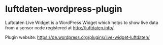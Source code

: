 # luftdaten-wordpress-plugin

Luftdaten Live Widget is a WordPress Widget which helps to show live data from a sensor node registered at http://luftdaten.info/.

Plugin website: https://de.wordpress.org/plugins/live-widget-luftdaten/